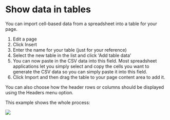 # Show data in tables

You can import cell-based data from a spreadsheet into a table for your page. 

1. Edit a page
2. Click Insert
3. Enter the name for your table (just for your reference)
4. Select the new table in the list and click 'Add table data'
5. You can now paste in the CSV data into this field. Most spreadsheet applications let you simply select and copy the cells you want to generate the CSV data so you can simply paste it into this field. 
6. Click Import and then drag the table to your page content area to add it. 

You can also choose how the header rows or columns should be displayed using the Headers menu option.

This example shows the whole process:

<img src="help.php?img=tables.gif"/>
